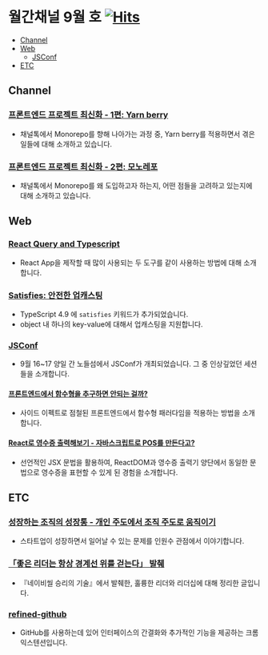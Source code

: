 # 월간채널 9월 호 [![Hits](https://hits.seeyoufarm.com/api/count/incr/badge.svg?url=https%3A%2F%2Fgithub.com%2Fchannel-io%2Fmonthly-channel%2Fblob%2Fmain%2Fissues%2F2022-09.md&count_bg=%2379C83D&title_bg=%23555555&icon=&icon_color=%23E7E7E7&title=hits&edge_flat=false)](https://hits.seeyoufarm.com)

- [Channel](#Channel)
- [Web](#Web)
  - [JSConf](#JSConf)
- [ETC](#ETC)

## Channel

### [프론트엔드 프로젝트 최신화 - 1편: Yarn berry](https://channel.io/ko/blog/frontend_yarnberry)
- 채널톡에서 Monorepo를 향해 나아가는 과정 중, Yarn berry를 적용하면서 겪은 일들에 대해 소개하고 있습니다.

### [프론트엔드 프로젝트 최신화 - 2편: 모노레포](https://channel.io/ko/blog/monorepo-in-operation)
- 채널톡에서 Monorepo를 왜 도입하고자 하는지, 어떤 점들을 고려하고 있는지에 대해 소개하고 있습니다.

## Web

### [React Query and Typescript](https://tkdodo.eu/blog/react-query-and-type-script)
- React App을 제작할 때 많이 사용되는 두 도구를 같이 사용하는 방법에 대해 소개합니다.

### [Satisfies: 안전한 업캐스팅](https://news.hada.io/topic?id=7395)
- TypeScript 4.9 에 `satisfies` 키워드가 추가되었습니다.
- object 내 하나의 key-value에 대해서 업캐스팅을 지원합니다.

### [JSConf](https://2022.jsconf.kr/en)
- 9월 16~17 양일 간 노들섬에서 JSConf가 개최되었습니다. 그 중 인상깊었던 세션들을 소개합니다.

#### [프론트엔드에서 함수형을 추구하면 안되는 걸까?](https://moonlit-nougat-422445.netlify.app/1)
- 사이드 이펙트로 점철된 프론트엔드에서 함수형 패러다임을 적용하는 방법을 소개합니다.

#### [React로 영수증 출력해보기 - 자바스크립트로 POS를 만든다고?](https://slides.com/seokjume/react-thermal-print)
- 선언적인 JSX 문법을 활용하여, ReactDOM과 영수증 출력기 양단에서 동일한 문법으로 영수증을 표현할 수 있게 된 경험을 소개합니다.

## ETC

### [성장하는 조직의 성장통 - 개인 주도에서 조직 주도로 움직이기](https://m.facebook.com/story.php?story_fbid=pfbid02GajXgLFT8eabu8jRqHvxrKqUbYy9ZzJLAiS4sRjzLc1bwdmsPwSQAxWNjQ6AoU9Fl&id=1126437392)
- 스타트업이 성장하면서 일어날 수 있는 문제를 인원수 관점에서 이야기합니다.

### [「좋은 리더는 항상 경계선 위를 걷는다」 발췌](https://ahnheejong.name/articles/good-leader-navy-seals/)
- 『네이비씰 승리의 기술』에서 발췌한, 훌륭한 리더와 리더십에 대해 정리한 글입니다.

### [refined-github](https://github.com/refined-github/refined-github)
- GitHub를 사용하는데 있어 인터페이스의 간결화와 추가적인 기능을 제공하는 크롬 익스텐션입니다.
